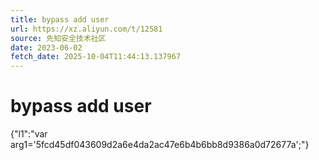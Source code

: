 ```yaml
---
title: bypass add user
url: https://xz.aliyun.com/t/12581
source: 先知安全技术社区
date: 2023-06-02
fetch_date: 2025-10-04T11:44:13.137967
---
```


# bypass add user

{"l1":"var arg1='5fcd45df043609d2a6e4da2ac47e6b4b6bb8d9386a0d72677a';"}
